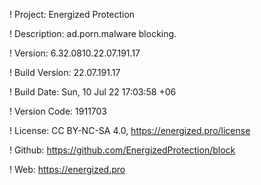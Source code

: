 ! Project: Energized Protection

! Description: ad.porn.malware blocking.

! Version: 6.32.0810.22.07.191.17

! Build Version: 22.07.191.17

! Build Date: Sun, 10 Jul 22 17:03:58 +06

! Version Code: 1911703

! License: CC BY-NC-SA 4.0, https://energized.pro/license

! Github: https://github.com/EnergizedProtection/block

! Web: https://energized.pro

